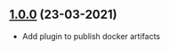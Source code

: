 ## [1.0.0](https://github.com/yoomoney-gradle-plugins/docker-artifact-publish-plugin/pull/1) (23-03-2021)

* Add plugin to publish docker artifacts
